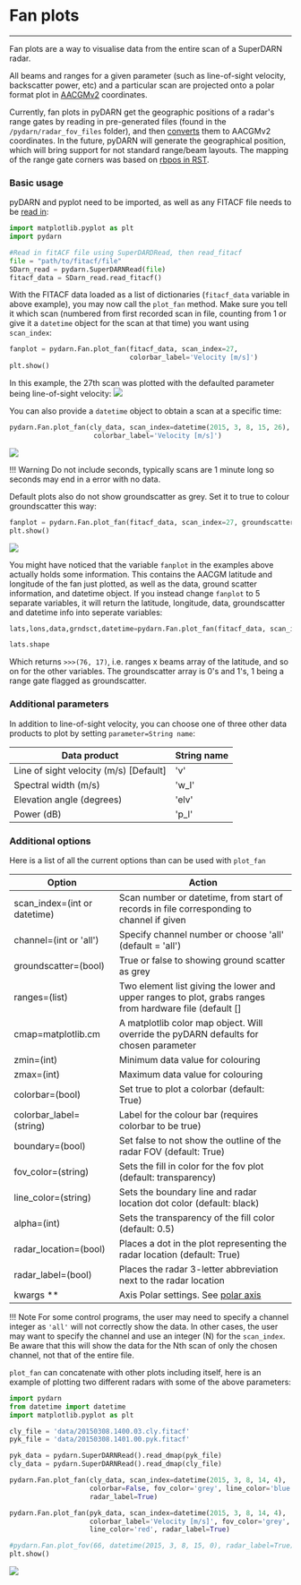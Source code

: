 <!--Copyright (C) SuperDARN Canada, University of Saskatchewan 
Author(s): Daniel Billet 
Modifications:
20210922: CJM - included info on new channel option

Disclaimer:
pyDARN is under the LGPL v3 license found in the root directory LICENSE.md 
Everyone is permitted to copy and distribute verbatim copies of this license 
document, but changing it is not allowed.

This version of the GNU Lesser General Public License incorporates the terms
and conditions of version 3 of the GNU General Public License, supplemented by
the additional permissions listed below.
-->

# Fan plots
---

Fan plots are a way to visualise data from the entire scan of a SuperDARN radar. 

All beams and ranges for a given parameter (such as line-of-sight velocity, backscatter power, etc) and a particular scan are projected onto a polar format plot in [AACGMv2](http://superdarn.thayer.dartmouth.edu/aacgm.html) coordinates.

Currently, fan plots in pyDARN get the geographic positions of a radar's range gates by reading in pre-generated files (found in the `/pydarn/radar_fov_files` folder), and then [converts](https://pypi.org/project/aacgmv2/) them to AACGMv2 coordinates. In the future, pyDARN will generate the geographical position, which will bring support for not standard range/beam layouts.
The mapping of the range gate corners was based on [rbpos in RST](https://github.com/SuperDARN/rst/blob/0aa1fffed4cc48c1eb6372dfc9effa688af95624/codebase/superdarn/src.idl/lib/legacy.1.6/rbposlib.pro).

### Basic usage
pyDARN and pyplot need to be imported, as well as any FITACF file needs to be [read in](https://pydarn.readthedocs.io/en/master/user/SDarnRead/):

```python
import matplotlib.pyplot as plt
import pydarn

#Read in fitACF file using SuperDARDRead, then read_fitacf
file = "path/to/fitacf/file"
SDarn_read = pydarn.SuperDARNRead(file)
fitacf_data = SDarn_read.read_fitacf()

```
With the FITACF data loaded as a list of dictionaries (`fitacf_data` variable in above example), you may now call the `plot_fan` method. Make sure you tell it which scan (numbered from first recorded scan in file, counting from 1 or give it a `datetime` object for the scan at that time) you want using `scan_index`:
```python
fanplot = pydarn.Fan.plot_fan(fitacf_data, scan_index=27, 
                              colorbar_label='Velocity [m/s]')
plt.show()
```
In this example, the 27th scan was plotted with the defaulted parameter being line-of-sight velocity:
![](../imgs/fan_1.png)

You can also provide a `datetime` object to obtain a scan at a specific time: 
```python
pydarn.Fan.plot_fan(cly_data, scan_index=datetime(2015, 3, 8, 15, 26),
                     colorbar_label='Velocity [m/s]')
```

![](../imgs/fan_1.b.png)

!!! Warning
    Do not include seconds, typically scans are 1 minute long so seconds may end in a error with no data. 

Default plots also do not show groundscatter as grey. Set it to true to colour groundscatter this way:
```python
fanplot = pydarn.Fan.plot_fan(fitacf_data, scan_index=27, groundscatter=1)
plt.show()

```
![](../imgs/fan_2.png)

You might have noticed that the variable `fanplot` in the examples above actually holds some information. This contains the AACGM latitude and longitude of the fan just plotted, as well as the data, ground scatter information, and datetime object. If you instead change `fanplot` to 5 separate variables, it will return the latitude, longitude, data, groundscatter and datetime info into seperate variables:
```python
lats,lons,data,grndsct,datetime=pydarn.Fan.plot_fan(fitacf_data, scan_index=27)

lats.shape

```
Which returns `>>>(76, 17)`, i.e. ranges x beams array of the latitude, and so on for the other variables. The groundscatter array is 0's and 1's, 1 being a range gate flagged as groundscatter.

### Additional parameters

In addition to line-of-sight velocity, you can choose one of three other data products to plot by setting `parameter=String name`:

| Data product                          | String name |
|---------------------------------------|-------------|
| Line of sight velocity (m/s) [Default]| 'v'         |
| Spectral width (m/s)                  | 'w_l'       |
| Elevation angle (degrees)             | 'elv'       |
| Power (dB)                            | 'p_l'       |

### Additional options

Here is a list of all the current options than can be used with `plot_fan`

| Option                        | Action                                                                                                  |
| ----------------------------- | ------------------------------------------------------------------------------------------------------- |
| scan_index=(int or  datetime) | Scan number or datetime, from start of records in file corresponding to channel if given                |
| channel=(int or 'all')        | Specify channel number or choose 'all' (default = 'all')                                                |
| groundscatter=(bool)          | True or false to showing ground scatter as grey                                                         |
| ranges=(list)                 | Two element list giving the lower and upper ranges to plot, grabs ranges from hardware file (default [] |
| cmap=matplotlib.cm            | A matplotlib color map object. Will override the pyDARN defaults for chosen parameter                   |
| zmin=(int)                    | Minimum data value for colouring                                                                        |
| zmax=(int)                    | Maximum data value for colouring                                                                        |
| colorbar=(bool)               | Set true to plot a colorbar (default: True)                                                             |
| colorbar_label=(string)       | Label for the colour bar (requires colorbar to be true)                                                 |
| boundary=(bool)               | Set false to not show the outline of the radar FOV (default: True)                                      |
| fov_color=(string)            | Sets the fill in color for the fov plot (default: transparency)                                         |
| line_color=(string)           | Sets the boundary line and radar location dot color (default: black)                                    |
| alpha=(int)                   | Sets the transparency of the fill color (default: 0.5)                                                  |
| radar_location=(bool)         | Places a dot in the plot representing the radar location (default: True)                                |
| radar_label=(bool)            | Places the radar 3-letter abbreviation next to the radar location                                       |
| kwargs **                     | Axis Polar settings. See [polar axis](axis.md)                                                          |


!!! Note
    For some control programs, the user may need to specify a channel integer as `'all'` will not correctly show the data.
    In other cases, the user may want to specify the channel and use an integer (N) for the `scan_index`. Be aware that this will show the
    data for the Nth scan of only the chosen channel, not that of the entire file. 

`plot_fan` can concatenate with other plots including itself, here is an example of plotting two different radars with some of the above parameters:

```python
import pydarn
from datetime import datetime
import matplotlib.pyplot as plt 

cly_file = 'data/20150308.1400.03.cly.fitacf'
pyk_file = 'data/20150308.1401.00.pyk.fitacf'

pyk_data = pydarn.SuperDARNRead().read_dmap(pyk_file)
cly_data = pydarn.SuperDARNRead().read_dmap(cly_file)

pydarn.Fan.plot_fan(cly_data, scan_index=datetime(2015, 3, 8, 14, 4),
                    colorbar=False, fov_color='grey', line_color='blue',
                    radar_label=True)

pydarn.Fan.plot_fan(pyk_data, scan_index=datetime(2015, 3, 8, 14, 4), 
                    colorbar_label='Velocity [m/s]', fov_color='grey',
                    line_color='red', radar_label=True)

#pydarn.Fan.plot_fov(66, datetime(2015, 3, 8, 15, 0), radar_label=True)
plt.show()
```

![](../imgs/fan_3.png)
